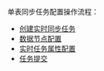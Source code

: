 单表同步任务配置操作流程：
- [创建实时同步任务](https://cloud.tencent.com/document/product/1580/77352)
- [数据节点配置](https://cloud.tencent.com/document/product/1580/77353)
- [实时任务属性配置](https://cloud.tencent.com/document/product/1580/77354)
- [任务提交](https://cloud.tencent.com/document/product/1580/77355)
